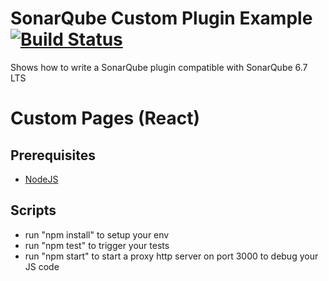 SonarQube Custom Plugin Example [![Build Status](https://travis-ci.org/SonarSource/sonar-custom-plugin-example.svg)](https://travis-ci.org/SonarSource/sonar-custom-plugin-example)
==========

Shows how to write a SonarQube plugin compatible with SonarQube 6.7 LTS

Custom Pages (React)
====================

Prerequisites
-------------

* [NodeJS](https://nodejs.org/en/)

Scripts
-------

* run "npm install" to setup your env
* run "npm test" to trigger your tests
* run "npm start" to start a proxy http server on port 3000 to debug your JS code
